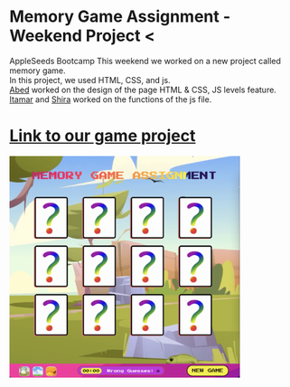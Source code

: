# Memory Game Assignment - Weekend Project <
AppleSeeds Bootcamp
This weekend we worked on a new project called memory game.\
In this project, we used HTML, CSS, and js.\
[Abed](https://github.com/abedkhalaf8) worked on the design of the page HTML & CSS, JS levels feature.\
[Itamar](https://github.com/ItamarShmaya) and [Shira](https://github.com/ShiraOhana) worked on the functions of the js file.

# [Link to our game project](https://memorygproject.netlify.app/)

<img src="./images/projectimg.png" width="408"/>

